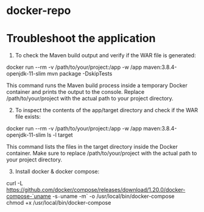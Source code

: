 # docker-repo

# Troubleshoot the application
1. To check the Maven build output and verify if the WAR file is generated:

docker run --rm -v /path/to/your/project:/app -w /app maven:3.8.4-openjdk-11-slim mvn package -DskipTests

This command runs the Maven build process inside a temporary Docker container and prints the output to the console. 
Replace /path/to/your/project with the actual path to your project directory.

2. To inspect the contents of the app/target directory and check if the WAR file exists:

docker run --rm -v /path/to/your/project:/app -w /app maven:3.8.4-openjdk-11-slim ls -l target

This command lists the files in the target directory inside the Docker container.
Make sure to replace /path/to/your/project with the actual path to your project directory.

3. Install docker & docker compose:  

curl -L https://github.com/docker/compose/releases/download/1.20.0/docker-compose-`uname -s`-`uname -m` -o /usr/local/bin/docker-compose  
chmod +x /usr/local/bin/docker-compose  


 
